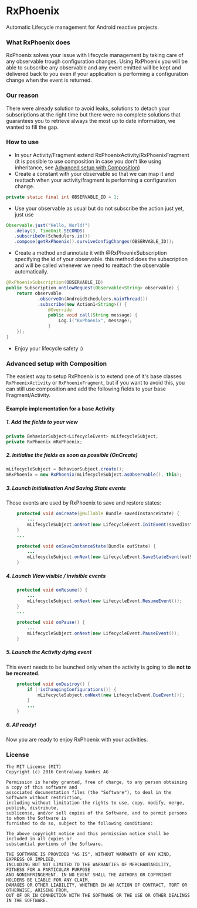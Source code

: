 # RxPhoenix
Automatic Lifecycle management for Android reactive projects.

### What RxPhoenix does
RxPhoenix solves your issue with lifecycle management by taking care of any observable trough
configuration changes.
Using RxPhoenix you will be able to subscribe any observable and any event emitted will be kept and
delivered back to you even if your application is performing a configuration change when the event
is returned.

### Our reason
There were already solution to avoid leaks, solutions to detach your subscriptions at the right time
but there were no
complete solutions that guarantees you to retrieve always the most up to date information, we wanted
to fill the gap.

### How to use
- In your Activity/Fragment extend RxPhoenixActivity/RxPhoenixFragment (it is possible to use
composition in case you don't like using inheritance, see
[Advanced setup with Composition](#advanced-setup-with-composition))
- Create a constant with your observable so that we can map it and reattach when your
activity/fragment is performing a
configuration change.
```java
private static final int OBSERVABLE_ID = 1;
```
- Use your observable as usual but do not subscribe the action just yet, just use
```java
Observable.just("Hello, World!")
   .delay(3, TimeUnit.SECONDS)
   .subscribeOn(Schedulers.io())
   .compose(getRxPhoenix().surviveConfigChanges(OBSERVABLE_ID));
```

- Create a method and annotate it with @RxPhoenixSubscription specifying the id of your observable.
this method does the subscription and will be called whenever we need to reattach
the observable automatically.
```java
@RxPhoenixSubscription(OBSERVABLE_ID)
public Subscription onSlowRequest(Observable<String> observable) {
    return observable
            .observeOn(AndroidSchedulers.mainThread())
            .subscribe(new Action1<String>() {
                @Override
                public void call(String message) {
                    Log.i("RxPhoenix", message);
                }
    });
}
```
- Enjoy your lifecycle safety :)

### Advanced setup with Composition
The easiest way to setup RxPhoenix is to extend one of it's base classes ```RxPhoenixActivity``` or
```RxPhoenixFragment```, but if you want to avoid this, you can still use composition and add the
following fields to your base Fragment/Activity.

#### Example implementation for a base Activity

##### 1. Add the fields to your view
```java
private BehaviorSubject<LifecycleEvent> mLifecycleSubject;
private RxPhoenix mRxPhoenix;
```

##### 2. Initialise the fields as soon as possible (OnCreate)
```java
mLifecycleSubject = BehaviorSubject.create();
mRxPhoenix = new RxPhoenix(mLifecycleSubject.asObservable(), this);
```

##### 3. Launch Initialisation And Saving State events
Those events are used by RxPhoenix to save and restore states:
```java
    protected void onCreate(@Nullable Bundle savedInstanceState) {
        ...
        mLifecycleSubject.onNext(new LifecycleEvent.InitEvent(savedInstanceState));
    }
    ...

    protected void onSaveInstanceState(Bundle outState) {
        ...
        mLifecycleSubject.onNext(new LifecycleEvent.SaveStateEvent(outState));
    }
```

##### 4. Launch View visible / invisible events
```java
    protected void onResume() {
        ...
        mLifecycleSubject.onNext(new LifecycleEvent.ResumeEvent());
    }
    ...

    protected void onPause() {
        ...
        mLifecycleSubject.onNext(new LifecycleEvent.PauseEvent());
    }
```

##### 5. Launch the Activity dying event
This event needs to be launched only when the activity is going to die **not to be recreated**.
```java
    protected void onDestroy() {
        if (!isChangingConfigurations()) {
            mLifecycleSubject.onNext(new LifecycleEvent.DieEvent());
        }
        ...
    }
```

##### 6. All ready!
Now you are ready to enjoy RxPhoenix with your activities.

### License
```
The MIT License (MIT)
Copyright (c) 2016 Centralway Numbrs AG

Permission is hereby granted, free of charge, to any person obtaining a copy of this software and
associated documentation files (the "Software"), to deal in the Software without restriction,
including without limitation the rights to use, copy, modify, merge, publish, distribute,
sublicense, and/or sell copies of the Software, and to permit persons to whom the Software is
furnished to do so, subject to the following conditions:

The above copyright notice and this permission notice shall be included in all copies or
substantial portions of the Software.

THE SOFTWARE IS PROVIDED "AS IS", WITHOUT WARRANTY OF ANY KIND, EXPRESS OR IMPLIED,
INCLUDING BUT NOT LIMITED TO THE WARRANTIES OF MERCHANTABILITY, FITNESS FOR A PARTICULAR PURPOSE
AND NONINFRINGEMENT. IN NO EVENT SHALL THE AUTHORS OR COPYRIGHT HOLDERS BE LIABLE FOR ANY CLAIM,
DAMAGES OR OTHER LIABILITY, WHETHER IN AN ACTION OF CONTRACT, TORT OR OTHERWISE, ARISING FROM,
OUT OF OR IN CONNECTION WITH THE SOFTWARE OR THE USE OR OTHER DEALINGS IN THE SOFTWARE.
```
